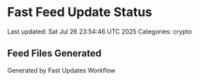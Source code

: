 # Fast Feed Update Status
Last updated: Sat Jul 26 23:54:46 UTC 2025
Categories: crypto

## Feed Files Generated

Generated by Fast Updates Workflow
